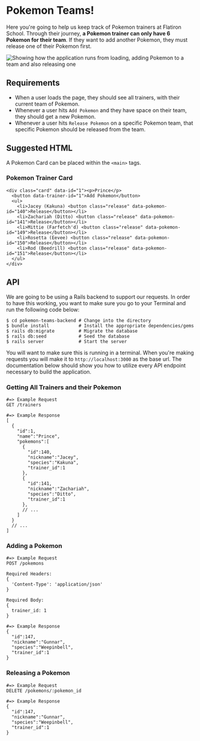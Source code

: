 # Pokemon Teams!

Here you're going to help us keep track of Pokemon
trainers at Flatiron School. Through their journey,
**a Pokemon trainer can only have 6 Pokemon for their
team**. If they want to add another Pokemon, they must
release one of their Pokemon first.

![Showing how the application runs from loading, adding Pokemon to a team and also releasing one](/pokemon-teams-frontend/assets/pokemon_teams.gif)

## Requirements
- When a user loads the page, they should see all
  trainers, with their current team of Pokemon.
- Whenever a user hits `Add Pokemon` and they have
  space on their team, they should get a new Pokemon.
- Whenever a user hits `Release Pokemon` on a specific
  Pokemon team, that specific Pokemon should be released from
  the team.

## Suggested HTML
A Pokemon Card can be placed within the `<main>` tags.

### Pokemon Trainer Card
```
<div class="card" data-id="1"><p>Prince</p>
  <button data-trainer-id="1">Add Pokemon</button>
  <ul>
    <li>Jacey (Kakuna) <button class="release" data-pokemon-id="140">Release</button></li>
    <li>Zachariah (Ditto) <button class="release" data-pokemon-id="141">Release</button></li>
    <li>Mittie (Farfetch'd) <button class="release" data-pokemon-id="149">Release</button></li>
    <li>Rosetta (Eevee) <button class="release" data-pokemon-id="150">Release</button></li>
    <li>Rod (Beedrill) <button class="release" data-pokemon-id="151">Release</button></li>
  </ul>
</div>
```

## API
We are going to be using a Rails backend to support our requests. In order to have this working, 
you want to make sure you go to your Terminal and run the following code below:

    $ cd pokemon-teams-backend # Change into the directory
    $ bundle install           # Install the appropriate dependencies/gems
    $ rails db:migrate         # Migrate the database
    $ rails db:seed            # Seed the database
    $ rails server             # Start the server

You will want to make sure this is running in a terminal. When you're making requests you will
make it to `http://localhost:3000` as the base url. The documentation below should show you how
to utilize every API endpoint necessary to build the application.

### Getting All Trainers and their Pokemon
```
#=> Example Request
GET /trainers

#=> Example Response
[
  {
    "id":1,
    "name":"Prince",
    "pokemons":[
      {
        "id":140,
        "nickname":"Jacey",
        "species":"Kakuna",
        "trainer_id":1
      },
      {
        "id":141,
        "nickname":"Zachariah",
        "species":"Ditto",
        "trainer_id":1
      },
      // ...
    ]
  }
  // ...
]
```

### Adding a Pokemon
```
#=> Example Request
POST /pokemons

Required Headers:
{
  'Content-Type': 'application/json'
}

Required Body:
{
  trainer_id: 1
}

#=> Example Response
{
  "id":147,
  "nickname":"Gunnar",
  "species":"Weepinbell",
  "trainer_id":1
}
```

### Releasing a Pokemon
```
#=> Example Request
DELETE /pokemons/:pokemon_id

#=> Example Response
{
  "id":147,
  "nickname":"Gunnar",
  "species":"Weepinbell",
  "trainer_id":1
}
```
